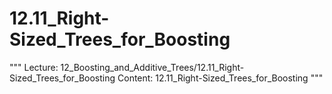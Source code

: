 # 12.11_Right-Sized_Trees_for_Boosting
"""
Lecture: 12_Boosting_and_Additive_Trees/12.11_Right-Sized_Trees_for_Boosting
Content: 12.11_Right-Sized_Trees_for_Boosting
"""
